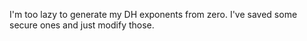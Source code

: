 I'm too lazy to generate my DH exponents from zero. I've saved some secure ones and just modify those.